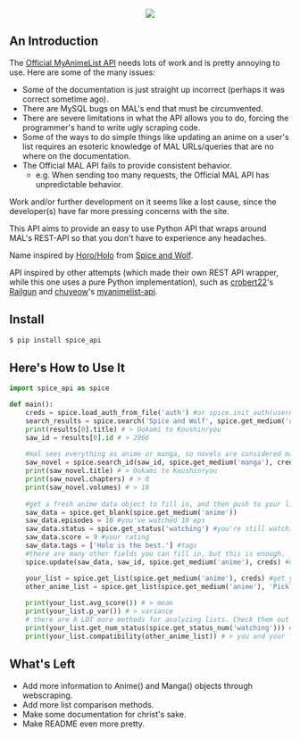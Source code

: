 <p align="center"><img src="rsrc/horo_banner.png"></img></p>

## An Introduction

The [Official MyAnimeList API](http://myanimelist.net/modules.php?go=api) needs lots of work and is pretty annoying to use. Here are some of the many issues:
* Some of the documentation is just straight up incorrect (perhaps it was correct sometime ago).
* There are MySQL bugs on MAL's end that must be circumvented.
* There are severe limitations in what the API allows you to do, forcing the programmer's hand to write ugly scraping code.
* Some of the ways to do simple things like updating an anime on a user's list requires an esoteric knowledge of MAL URLs/queries that are no where on the documentation.
* The Official MAL API fails to provide consistent behavior.
	- e.g. When sending too many requests, the Official MAL API has unpredictable
	behavior.

Work and/or further development on it seems like a lost cause, since the developer(s) have far more pressing concerns with the site.

This API aims to provide an easy to use Python API that wraps around MAL's
REST-API so that you don't have to experience any headaches.

Name inspired by [Horo/Holo](http://myanimelist.net/character/7373/Holo) from [Spice and Wolf](http://myanimelist.net/anime/2966/Ookami_to_Koushinryou?q=Spice%20and%20Wolf).

API inspired by other attempts (which made their own REST API wrapper, while this one uses a pure Python implementation), such as [crobert22](https://github.com/croberts22)'s [Railgun](https://github.com/croberts22/railgun) and [chuyeow](https://github.com/chuyeow)'s [myanimelist-api](https://github.com/chuyeow/myanimelist-api).

## Install

```bash
$ pip install spice_api
```

## Here's How to Use It 

```python
import spice_api as spice

def main():
	creds = spice.load_auth_from_file('auth') #or spice.init_auth(username, pw)
	search_results = spice.search('Spice and Wolf', spice.get_medium('anime'), creds)
	print(results[0].title) # > Ookami to Koushinryou
	saw_id = results[0].id # > 2966
	
	#mal sees everything as anime or manga, so novels are considered manga.
	saw_novel = spice.search_id(saw_id, spice.get_medium('manga'), creds)
	print(saw_novel.title) # > Ookami to Koushinryou
	print(saw_novel.chapters) # > 0
	print(saw_novel.volumes) # > 18
	
	#get a fresh anime data object to fill in, and then push to your list
	saw_data = spice.get_blank(spice.get_medium('anime'))
	saw_data.episodes = 10 #you've watched 10 eps
	saw_data.status = spice.get_status('watching') #you're still watching
	saw_data.score = 9 #your rating
	saw_data.tags = ['Holo is the best.'] #tags
	#there are many other fields you can fill in, but this is enough.
	spice.update(saw_data, saw_id, spice.get_medium('anime'), creds) #update your list.

	your_list = spice.get_list(spice.get_medium('anime'), creds) #get your list (no args)
	other_anime_list = spice.get_list(spice.get_medium('anime'), 'Pickleplatter', creds) #someone else's list
	
	print(your_list.avg_score()) # > mean 
	print(your_list.p_var()) # > variance
	# there are A LOT more methods for analyzing lists. Check them out in the source code in objects.py!
	print(your_list.get_num_status(spice.get_status_num('watching'))) #number of shows you're watching
	print(your_list.compatibility(other_anime_list)) # > you and your friend's compatibility score

```

## What's Left
* Add more information to Anime() and Manga() objects through webscraping.
* Add more list comparison methods.
* Make some documentation for christ's sake.
* Make README even more pretty.
